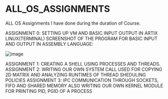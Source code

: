 # ALL_OS_ASSIGNMENTS
ALL OS Assignments I have done during the duration of Course.

ASSIGNMENT 0: SETTING UP VM AND BASIC INPUT OUTPUT IN ARTIX LINUX(TERMINAL)
SCREENSHOT OF THE PROGRAM FOR BASIC INPUT AND OUTPUT IN ASSEMBLY LANGUAGE:

![image](https://github.com/AMNS4000/ALL_OS_ASSIGNMENTS/assets/104384727/69de44a0-18bc-4d8a-a6e6-8eeb4dfb7a9a)








ASSIGNMENT 1: CREATING A SHELL USING PROCESSES AND THREADS.
ASSIGNMENT 2: WRITING OUR OWN SYSTEM CALL USED FOR COPYING 2D MATRIX AND ANALYZING RUNTIMES OF THREAD SHEDULING POLICIES
ASSIGNMENT 3: IPC COMMUNICATION THROUGH SOCKETS, FIFO AND SHARED MEMORY ALSO WRITING OUR OWN KERNEL MODULE FOR PRINTING PID, PGID OF A PROCESS
